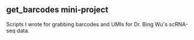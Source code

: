 
## get_barcodes mini-project

Scripts I wrote for grabbing barcodes and UMIs for Dr. Bing Wu's scRNA-seq data.  